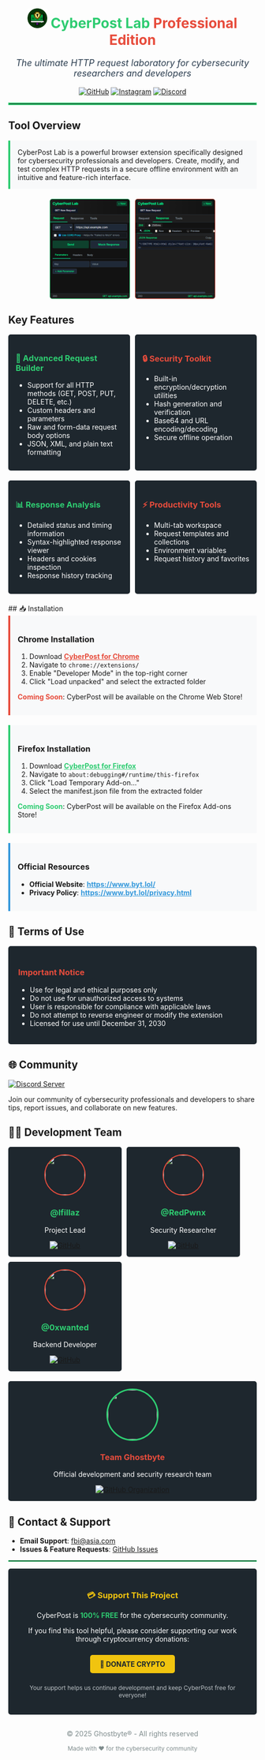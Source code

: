 <div align="center">
<h1 style="color:#2ecc71;"><img src="./Cyberpost-pic/icon-128.png" width="40" height="40" /> CyberPost Lab <span style="color:#e74c3c;">Professional Edition</span></h1>

<p style="font-size:18px;color:#2c3e50;"><em>The ultimate HTTP request laboratory for cybersecurity researchers and developers</em></p>

[![GitHub](https://img.shields.io/badge/GitHub-@lfillaz-181717?style=for-the-badge&logo=github&logoColor=white)](https://github.com/lfillaz)
[![Instagram](https://img.shields.io/badge/Instagram-@lfillaz-E4405F?style=for-the-badge&logo=instagram&logoColor=white)](https://instagram.com/lfillaz)
[![Discord](https://img.shields.io/badge/Join_Community-Discord-5865F2?style=for-the-badge&logo=discord&logoColor=white)](https://discord.gg/M9pg3dNmXN)
</div>

<hr style="border: 2px solid #2ecc71;">

## Tool Overview

<div style="background-color:#f8f9fa;padding:15px;border-left:4px solid #2ecc71;">
CyberPost Lab is a powerful browser extension specifically designed for cybersecurity professionals and developers. Create, modify, and test complex HTTP requests in a secure offline environment with an intuitive and feature-rich interface.
</div>

<div style="display:flex;flex-wrap:wrap;justify-content:center;gap:10px;margin:20px 0;">
  <img src="./Cyberpost-pic/maintap1.png" style="max-width:32%;height:auto;border:1px solid #2ecc71;border-radius:5px;">
  <img src="./Cyberpost-pic/responsetap2.png" style="max-width:32%;height:auto;border:1px solid #e74c3c;border-radius:5px;">
</div>

##  Key Features

<div style="display:flex;margin-bottom:20px;">
<div style="flex:1;background-color:#1e272e;color:white;padding:15px;margin-right:10px;border-radius:5px;">
<h3 style="color:#2ecc71;">🚀 Advanced Request Builder</h3>
<ul>
<li>Support for all HTTP methods (GET, POST, PUT, DELETE, etc.)</li>
<li>Custom headers and parameters</li>
<li>Raw and form-data request body options</li>
<li>JSON, XML, and plain text formatting</li>
</ul>
</div>
<div style="flex:1;background-color:#1e272e;color:white;padding:15px;border-radius:5px;">
<h3 style="color:#e74c3c;">🔒 Security Toolkit</h3>
<ul>
<li>Built-in encryption/decryption utilities</li>
<li>Hash generation and verification</li>
<li>Base64 and URL encoding/decoding</li>
<li>Secure offline operation</li>
</ul>
</div>
</div>
<div style="display:flex;margin-bottom:20px;">
<div style="flex:1;background-color:#1e272e;color:white;padding:15px;margin-right:10px;border-radius:5px;">
<h3 style="color:#2ecc71;">📊 Response Analysis</h3>
<ul>
<li>Detailed status and timing information</li>
<li>Syntax-highlighted response viewer</li>
<li>Headers and cookies inspection</li>
<li>Response history tracking</li>
</ul>
</div>
<div style="flex:1;background-color:#1e272e;color:white;padding:15px;border-radius:5px;">
<h3 style="color:#e74c3c;">⚡ Productivity Tools</h3>
<ul>
<li>Multi-tab workspace</li>
<li>Request templates and collections</li>
<li>Environment variables</li>
<li>Request history and favorites</li>
</ul>
</div>
</div>
## 📥 Installation

<div style="background-color:#f8f9fa;padding:15px;border-left:4px solid #e74c3c;margin-bottom:20px;">
<h3>Chrome Installation</h3>
<ol>
<li>Download <a href="https://github.com/lfillaz/cyberpost/releases/latest/download/CyberPost-Chrome-Secure.zip" style="color:#e74c3c;font-weight:bold;">CyberPost for Chrome</a></li>
<li>Navigate to <code>chrome://extensions/</code></li>
<li>Enable "Developer Mode" in the top-right corner</li>
<li>Click "Load unpacked" and select the extracted folder</li>
</ol>
<p><strong style="color:#e74c3c;">Coming Soon</strong>: CyberPost will be available on the Chrome Web Store!</p>
</div>

<div style="background-color:#f8f9fa;padding:15px;border-left:4px solid #2ecc71;margin-bottom:20px;">
<h3>Firefox Installation</h3>
<ol>
<li>Download <a href="https://github.com/lfillaz/cyberpost/releases/latest/download/CyberPost-Firefox-Secure.zip" style="color:#2ecc71;font-weight:bold;">CyberPost for Firefox</a></li>
<li>Navigate to <code>about:debugging#/runtime/this-firefox</code></li>
<li>Click "Load Temporary Add-on..."</li>
<li>Select the manifest.json file from the extracted folder</li>
</ol>
<p><strong style="color:#2ecc71;">Coming Soon</strong>: CyberPost will be available on the Firefox Add-ons Store!</p>
</div>

<div style="background-color:#f8f9fa;padding:15px;border-left:4px solid #3498db;margin-bottom:20px;">
<h3>Official Resources</h3>
<ul>
<li><strong>Official Website</strong>: <a href="https://www.byt.lol/" style="color:#3498db;font-weight:bold;">https://www.byt.lol/</a></li>
<li><strong>Privacy Policy</strong>: <a href="https://www.byt.lol/privacy.html" style="color:#3498db;font-weight:bold;">https://www.byt.lol/privacy.html</a></li>
</ul>
</div>

## 📜 Terms of Use

<div style="background-color:#1e272e;color:white;padding:20px;border-radius:5px;margin-bottom:20px;">
<h3 style="color:#e74c3c;">Important Notice</h3>
<ul>
<li>Use for legal and ethical purposes only</li>
<li>Do not use for unauthorized access to systems</li>
<li>User is responsible for compliance with applicable laws</li>
<li>Do not attempt to reverse engineer or modify the extension</li>
<li>Licensed for use until December 31, 2030</li>
</ul>
</div>

## 🌐 Community

<a href="https://discord.gg/M9pg3dNmXN">
<img src="https://img.shields.io/discord/YOUR_SERVER_ID?color=5865F2&label=Join%20our%20Discord%20server&logo=discord&logoColor=white&style=for-the-badge" alt="Discord Server" width="300">
</a>

Join our community of cybersecurity professionals and developers to share tips, report issues, and collaborate on new features.

## 👨‍💻 Development Team

<div style="display:flex;flex-wrap:wrap;gap:10px;margin-bottom:20px;">
  <div style="text-align:center;background-color:#1e272e;color:white;padding:15px;border-radius:5px;min-width:200px;">
    <img src="https://avatars.githubusercontent.com/u/114345508" width="80" height="80" style="border-radius:50%;border:2px solid #e74c3c;">
    <h3 style="color:#2ecc71;">@lfillaz</h3>
    <p>Project Lead</p>
    <a href="https://github.com/lfillaz"><img src="https://img.shields.io/badge/GitHub-Profile-181717?style=flat-square&logo=github" alt="GitHub"></a>
  </div>
  <div style="text-align:center;background-color:#1e272e;color:white;padding:15px;border-radius:5px;min-width:200px;">
    <img src="https://avatars.githubusercontent.com/u/196428571" width="80" height="80" style="border-radius:50%;border:2px solid #e74c3c;">
    <h3 style="color:#2ecc71;">@RedPwnx</h3>
    <p>Security Researcher</p>
    <a href="https://github.com/RedPwnx"><img src="https://img.shields.io/badge/GitHub-Profile-181717?style=flat-square&logo=github" alt="GitHub"></a>
  </div>
  <div style="text-align:center;background-color:#1e272e;color:white;padding:15px;border-radius:5px;min-width:200px;">
    <img src="https://avatars.githubusercontent.com/u/141519897" width="80" height="80" style="border-radius:50%;border:2px solid #e74c3c;">
    <h3 style="color:#2ecc71;">@0xwanted</h3>
    <p>Backend Developer</p>
    <a href="https://github.com/0xwanted"><img src="https://img.shields.io/badge/GitHub-Profile-181717?style=flat-square&logo=github" alt="GitHub"></a>
  </div>
</div>

<div style="text-align:center;background-color:#1e272e;color:white;padding:15px;border-radius:5px;margin-bottom:20px;">
  <img src="https://avatars.githubusercontent.com/u/TeamGhostbyte" width="100" height="100" style="border-radius:50%;border:3px solid #2ecc71;">
  <h3 style="color:#e74c3c;">Team Ghostbyte</h3>
  <p>Official development and security research team</p>
  <a href="https://github.com/TeamGhostbyte"><img src="https://img.shields.io/badge/GitHub-Organization-181717?style=for-the-badge&logo=github" alt="GitHub Organization"></a>
</div>

## 📧 Contact & Support

- **Email Support**: fbi@asia.com
- **Issues & Feature Requests**: [GitHub Issues](https://github.com/lfillaz/cyberpost/issues)

<hr style="border: 1px solid #2ecc71;">

<div style="background-color:#1e272e;color:white;padding:20px;border-radius:5px;margin-bottom:20px;text-align:center;">
<h3 style="color:#f1c40f;">💳 Support This Project</h3>
<p>CyberPost is <strong style="color:#2ecc71;">100% FREE</strong> for the cybersecurity community.</p>
<p>If you find this tool helpful, please consider supporting our work through cryptocurrency donations:</p>
<a href="https://nowpayments.io/donation?api_key=9R33NDQ-WYAMMZJ-KKD7R7W-D5CH3R1" style="display:inline-block;background-color:#f1c40f;color:#1e272e;padding:10px 20px;border-radius:5px;text-decoration:none;font-weight:bold;margin:10px 0;">💸 DONATE CRYPTO</a>
<p style="font-size:12px;color:#bdc3c7;">Your support helps us continue development and keep CyberPost free for everyone!</p>
</div>

<div align="center" style="margin-top:30px;">
<p style="color:#7f8c8d;font-size:14px;">© 2025 Ghostbyte® - All rights reserved</p>
<p style="color:#7f8c8d;font-size:12px;">Made with ❤️ for the cybersecurity community</p>
</div>

